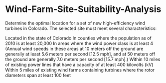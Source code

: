 # Wind-Farm-Site-Suitability-Analysis
Determine the optimal location for a set of new high-efficiency wind turbines in Colorado.
The selected site must meet several characteristics:

Located in the state of Colorado
In counties where the population as of 2010 is at least 20,000
In areas where the wind power class is at least 4 (Annual wind speeds in these areas at 10 meters off the ground are generally at least 5.6 meters per second [12.5 mph], and at 50 meters off the ground are generally 7.0 meters per second [15.7 mph].)
Within 10 miles of existing power lines that have a capacity of at least 400 kilovolts (kV)
Within 5 miles of existing wind farms containing turbines where the rotor diameters span at least 100 feet
